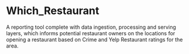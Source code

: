 # Which_Restaurant
A reporting tool complete with data ingestion, processing and serving layers, which informs potential restaurant owners on the locations for opening a restaurant based on Crime and Yelp Restaurant ratings for the area.
